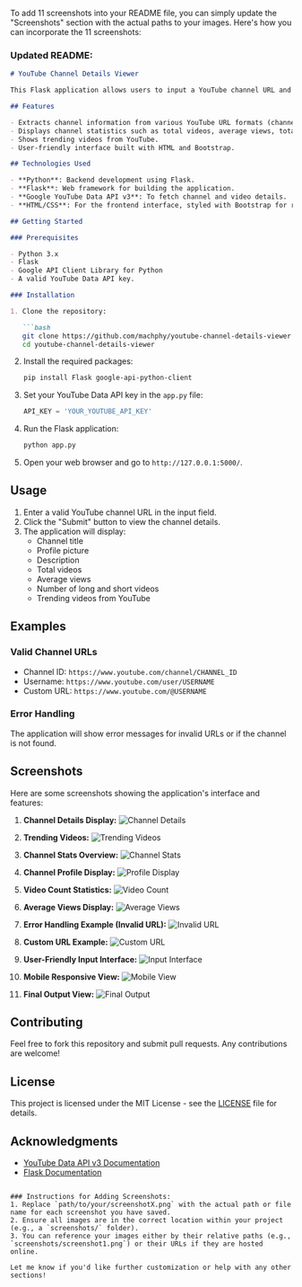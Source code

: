 To add 11 screenshots into your README file, you can simply update the "Screenshots" section with the actual paths to your images. Here's how you can incorporate the 11 screenshots:

### Updated README:

```markdown
# YouTube Channel Details Viewer

This Flask application allows users to input a YouTube channel URL and retrieve detailed information about the channel, including the title, profile picture, description, total videos, average views, and more. It also displays trending videos on YouTube.

## Features

- Extracts channel information from various YouTube URL formats (channel ID, username, custom URL).
- Displays channel statistics such as total videos, average views, total long and short videos.
- Shows trending videos from YouTube.
- User-friendly interface built with HTML and Bootstrap.

## Technologies Used

- **Python**: Backend development using Flask.
- **Flask**: Web framework for building the application.
- **Google YouTube Data API v3**: To fetch channel and video details.
- **HTML/CSS**: For the frontend interface, styled with Bootstrap for responsiveness.

## Getting Started

### Prerequisites

- Python 3.x
- Flask
- Google API Client Library for Python
- A valid YouTube Data API key.

### Installation

1. Clone the repository:

   ```bash
   git clone https://github.com/machphy/youtube-channel-details-viewer.git
   cd youtube-channel-details-viewer
   ```

2. Install the required packages:

   ```bash
   pip install Flask google-api-python-client
   ```

3. Set your YouTube Data API key in the `app.py` file:

   ```python
   API_KEY = 'YOUR_YOUTUBE_API_KEY'
   ```

4. Run the Flask application:

   ```bash
   python app.py
   ```

5. Open your web browser and go to `http://127.0.0.1:5000/`.

## Usage

1. Enter a valid YouTube channel URL in the input field.
2. Click the "Submit" button to view the channel details.
3. The application will display:
   - Channel title
   - Profile picture
   - Description
   - Total videos
   - Average views
   - Number of long and short videos
   - Trending videos from YouTube

## Examples

### Valid Channel URLs

- Channel ID: `https://www.youtube.com/channel/CHANNEL_ID`
- Username: `https://www.youtube.com/user/USERNAME`
- Custom URL: `https://www.youtube.com/@USERNAME`

### Error Handling

The application will show error messages for invalid URLs or if the channel is not found.

## Screenshots

Here are some screenshots showing the application's interface and features:

1. **Channel Details Display:**
   ![Channel Details](path/to/your/screenshot1.png)
   
2. **Trending Videos:**
   ![Trending Videos](path/to/your/screenshot2.png)

3. **Channel Stats Overview:**
   ![Channel Stats](path/to/your/screenshot3.png)

4. **Channel Profile Display:**
   ![Profile Display](path/to/your/screenshot4.png)

5. **Video Count Statistics:**
   ![Video Count](path/to/your/screenshot5.png)

6. **Average Views Display:**
   ![Average Views](path/to/your/screenshot6.png)

7. **Error Handling Example (Invalid URL):**
   ![Invalid URL](path/to/your/screenshot7.png)

8. **Custom URL Example:**
   ![Custom URL](path/to/your/screenshot8.png)

9. **User-Friendly Input Interface:**
   ![Input Interface](path/to/your/screenshot9.png)

10. **Mobile Responsive View:**
    ![Mobile View](path/to/your/screenshot10.png)

11. **Final Output View:**
    ![Final Output](path/to/your/screenshot11.png)

## Contributing

Feel free to fork this repository and submit pull requests. Any contributions are welcome!

## License

This project is licensed under the MIT License - see the [LICENSE](LICENSE) file for details.

## Acknowledgments

- [YouTube Data API v3 Documentation](https://developers.google.com/youtube/v3)
- [Flask Documentation](https://flask.palletsprojects.com/)
```

### Instructions for Adding Screenshots:
1. Replace `path/to/your/screenshotX.png` with the actual path or file name for each screenshot you have saved.
2. Ensure all images are in the correct location within your project (e.g., a `screenshots/` folder).
3. You can reference your images either by their relative paths (e.g., `screenshots/screenshot1.png`) or their URLs if they are hosted online.

Let me know if you'd like further customization or help with any other sections!
